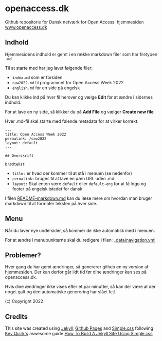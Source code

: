 # openaccess.dk

Github repositorie for Dansk netværk for Open Access' hjemmesiden www.openaccess.dk

## Indhold

Hjemmesidens indhold er gemt i en række markdown filer som har filetypen `.md`

Til at starte med har jeg lavet følgende filer:

- `index.md` som er forsiden
- `oaw2022.md` til programmet for Open Access Week 2022
- `english.md` for en side på engelsk

Du kan klikke ind på hver fil herover og vælge **Edit** for at ændre i sidernes indhold.

For at lave en ny side, så klikker du på **Add File** og vælger **Create new file**

Hver .md-fil skal starte med følende metadata for at virker korrekt:

```
---
title: Open Access Week 2022
permalink: /oaw2022
layout: default
---

## Overskrift

brødtekst
```

- `title:` er hvad der kommer til at stå i menuen (se nedenfor)
- `permalink:` bruges til at lave en pæn URL uden .md
- `layout:` Skal enten være `default` eller `default-eng` for at få logo og footer på engelsk istedet for dansk

I filen [README-markdown.md](README-markdown.md) kan du læse mere om hvordan man bruger markdown til at formater teksten på hver side.

## Menu

Når du laver nye undersider, så kommer de ikke automatisk med i menuen.

For at ændre i menupunkterne skal du redigere i filen: [_data/navigation.yml](https://github.com/openaccess-dk/openaccess-dk.github.io/blob/main/_data/navigation.yml)

## Problemer?

Hver gang du har gemt ændringer, så genererer github en ny version af hjemmesiden. Der kan derfor går lidt tid før dine ændringer kan ses på openaccess.dk.

Hvis dine ændringer ikke vises efter et par minutter, så kan der være at der noget galt og den automatiske generering har slået fejl.

(c) Copyright 2022

## Credits

This site was created using [Jekyll](https://jekyllrb.com), [Github Pages](https://pages.github.com/) and [Simple.css](https://simplecss.org) following [Kev Quirk's](https://kevq.uk) aswesome guide [How To Build A Jekyll Site Using Simple.css](https://kevq.uk/how-to-build-jekyll-site-simple-css/)
